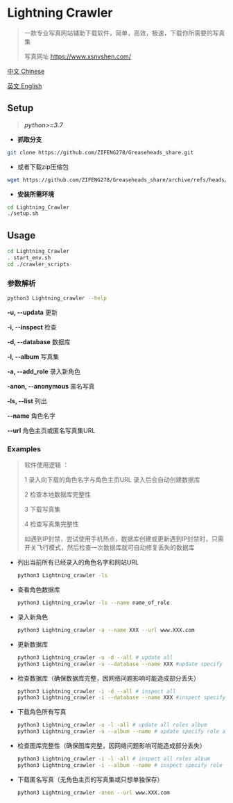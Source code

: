 # Lightning Crawler 
> 一款专业写真网站辅助下载软件，简单，高效，极速，下载你所需要的写真集
> 
> 写真网址 https://www.xsnvshen.com/


[中文 Chinese](https://github.com/ZIFENG278/Lightning_Crawler/blob/rebuild/README.md)

[英文 English](https://github.com/ZIFENG278/Lightning_Crawler/blob/rebuild/README.md)


## Setup

> ***python>=3.7***

- **抓取分支**

```bash
git clone https://github.com/ZIFENG278/Greaseheads_share.git
```
- 或者下载zip压缩包
```bash
wget https://github.com/ZIFENG278/Greaseheads_share/archive/refs/heads/master.zip
```
- **安装所需环境**

```bash
cd Lightning_Crawler
./setup.sh
```

## Usage 
```bash
cd Lightning_Crawler
. start_env.sh
cd ./crawler_scripts
```
### 参数解析
```bash
python3 Lightning_crawler --help
```
**-u, --updata** 更新

**-i, --inspect** 检查

**-d, --database** 数据库

**-l, --album** 写真集

**-a, --add_role** 录入新角色

**-anon, --anonymous** 匿名写真

**-ls, --list** 列出

**--name** 角色名字

**--url** 角色主页或匿名写真集URL



### Examples

> 软件使用逻辑 ：
> 
> 1 录入向下载的角色名字与角色主页URL 录入后会自动创建数据库
>
> 2 检查本地数据库完整性
>
> 3 下载写真集
>
> 4 检查写真集完整性
>
> 如遇到IP封禁，尝试使用手机热点，数据库创建或更新遇到IP封禁时，只需开关飞行模式，然后检查一次数据库就可自动修复丢失的数据库

- 列出当前所有已经录入的角色名字和网站URL

  ```bash
  python3 Lightning_crawler -ls
  ```

- 查看角色数据库

  ```bash
  python3 Lightning_crawler -ls --name name_of_role
  ```

- 录入新角色

  ```bash
  python3 Lightning_crawler -a --name XXX --url www.XXX.com
  ```

- 更新数据库

  ```bash
  python3 Lightning_crawler -u -d --all # update all
  python3 Lightning_crawler -u --database --name XXX #update specify role
  ```

- 检查数据库（确保数据库完整，因网络问题影响可能造成部分丢失）

  ```bash
  python3 Lightning_crawler -i -d --all # inspect all
  python3 Lightning_crawler -i --database --name XXX #inspect specify role
  ```

- 下载角色所有写真

  ```bash
  python3 Lightning_crawler -u -l -all # update all roles album
  python3 Lightning_crawler -u --album --name # update specify role album
  ```

- 检查图库完整性（确保图库完整，因网络问题影响可能造成部分丢失）

  ```bash
  python3 Lightning_crawler -i -l -all # inspect all roles album
  python3 Lightning_crawler -i --album --name # inspect specify role album
  ```

- 下载匿名写真（无角色主页的写真集或只想单独保存）

  ```bash
  python3 Lightning_crawler -anon --url www.XXX.com
  ```
